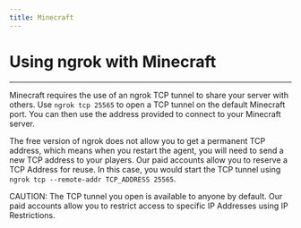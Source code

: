 ```yaml
---
title: Minecraft
---
```


# Using ngrok with Minecraft

---

Minecraft requires the use of an ngrok TCP tunnel to share your server with others. Use `ngrok tcp 25565` to open a TCP tunnel on the default Minecraft port. You can then use the address provided to connect to your Minecraft server.

The free version of ngrok does not allow you to get a permanent TCP address, which means when you restart the agent, you will need to send a new TCP address to your players. Our paid accounts allow you to reserve a TCP Address for reuse. In this case, you would start the TCP tunnel using `ngrok tcp --remote-addr TCP_ADDRESS 25565`.

CAUTION: The TCP tunnel you open is available to anyone by default. Our paid accounts allow you to restrict access to specific IP Addresses using IP Restrictions.
